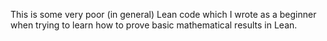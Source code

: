 This is some very poor (in general) Lean code which I wrote as a beginner when trying to learn how to prove basic mathematical results in Lean.
